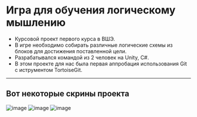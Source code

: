 # Игра для обучения логическому мышлению
- Курсовой проект первого курса в ВШЭ.
- В игре необходимо собирать различные логические схемы из блоков для достижения поставленной цели.
- Разрабатывался командой из 2 человек на Unity, C#.
- В этом проекте для нас была первая аппробация использования Git с иструментом TortoiseGit.
---
## Вот некоторые скрины проекта
![image](https://github.com/GlarkDen/UnityGame/assets/90215968/426cf626-84d6-4863-8819-c1c2f24b8959)
![image](https://github.com/GlarkDen/UnityGame/assets/90215968/7523b5eb-0913-49b6-938d-3efc632f14d6)
![image](https://github.com/GlarkDen/UnityGame/assets/90215968/7c852876-a8da-4ea3-8a2c-64cc2b71d6f2)

